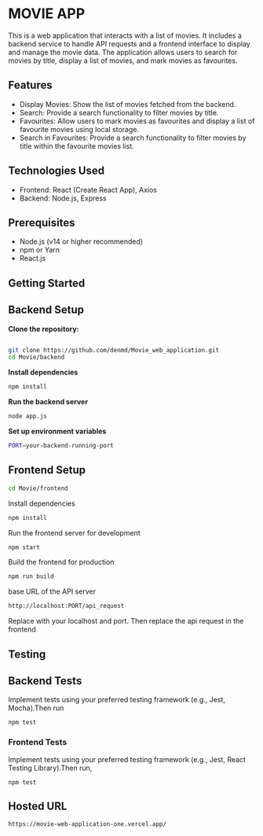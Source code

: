 
# MOVIE APP

This is a web application that interacts with a list of movies. It includes a backend service to handle API requests and a frontend interface to display and manage the movie data. The application allows users to search for movies by title, display a list of movies, and mark movies as favourites.




## Features
- Display Movies: Show the list of movies fetched from the backend.
- Search: Provide a search functionality to filter movies by title.
- Favourites: Allow users to mark movies as favourites and display a list of favourite movies using local storage.
- Search in Favourites: Provide a search functionality to filter movies by title within the favourite movies list.


## Technologies Used

- Frontend: React (Create React App), Axios
- Backend: Node.js, Express


##  Prerequisites

- Node.js (v14 or higher recommended)
- npm or Yarn
- React.js
##   Getting Started

 ## Backend Setup

  **Clone the repository:**

   ```sh
  
   git clone https://github.com/denmd/Movie_web_application.git
   cd Movie/backend 

```
**Install dependencies**
 ```sh
 npm install

```
**Run the backend server**

```sh
node app.js
```

**Set up environment variables**
```sh
PORT=your-backend-running-port
```

## Frontend Setup

   ```sh
   cd Movie/frontend
```

Install dependencies
 ```sh
 npm install

```

Run the frontend server for development

``` sh
npm start
```
Build the frontend for production
```sh
npm run build
```
base URL of the API server
```sh
http://localhost:PORT/api_request
```
Replace with your localhost and port. Then replace the api request in the frontend



## Testing
## Backend Tests
Implement tests using your preferred testing framework (e.g., Jest, Mocha).Then run
``` ssh
npm test
```
### Frontend Tests

Implement tests using your preferred testing framework (e.g., Jest, React Testing Library).Then run,

``` ssh
npm test
```


## Hosted URL

```sh
https://movie-web-application-one.vercel.app/
```
